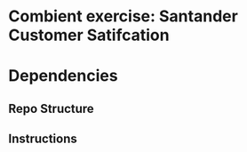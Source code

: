 # Combient exercise: Santander Customer Satifcation

# Dependencies


## Repo Structure

## Instructions


